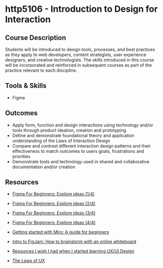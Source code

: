# http5106 - Introduction to Design for Interaction

## Course Description  
Students will be introduced to design tools, processes, and best practices as they apply to web developers, content strategists, user experience designers, and creative technologists. The skills introduced in this course will be incorporated and reinforced in subsequent courses as part of the practice relevant to each discipline.

## Tools & Skills  
- Figma

## Outcomes
- Apply form, function and design interactions using technology and/or tools through product ideation, creation and
prototyping
- Define and demonstrate foundational theory and application understanding of the Laws of Interaction Design
- Compare and contrast different interaction design patterns and their effectiveness to match outcomes to users goals,
frustrations and priorities
- Demonstrate tools and technology used in shared and collaborative documentation and/or creation

## Resources  
- [Figma For Beginners: Explore ideas (1/4)](https://www.youtube.com/watch?v=dXQ7IHkTiMM)
- [Figma For Beginners: Explore ideas (2/4)](https://www.youtube.com/watch?v=wvFd-z7jSaA)
- [Figma For Beginners: Explore ideas (3/4)](https://www.youtube.com/watch?v=lTIeZ2ahEkQ)
- [Figma For Beginners: Explore ideas (4/4)](https://www.youtube.com/watch?v=EQ_FL6u8EyM)

- [Getting started with Miro: A guide for beginners](https://www.youtube.com/watch?v=mNNPchRnDp8)

- [Intro to FigJam: How to brainstorm with an online whiteboard](https://www.youtube.com/watch?v=FxdoM1B7Wo8)
- [Resources I wish I had when I started learning UX/UI Design](https://uxplanet.org/150-design-resources-3bd788265e1f)
- [The Laws of UX](https://lawsofux.com/)